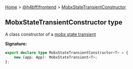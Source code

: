 [Home](/) &gt; [@h4bff/frontend](../frontend.md) &gt; [MobxStateTransientConstructor](MobxStateTransientConstructor.md)

## MobxStateTransientConstructor type

A class constructor of a [mobx state transient](MobxStateTransient.md)

<b>Signature:</b>

```typescript
export declare type MobxStateTransientConstructor<T> = {
    new (app: App): MobxStateTransient<T>;
};
```
